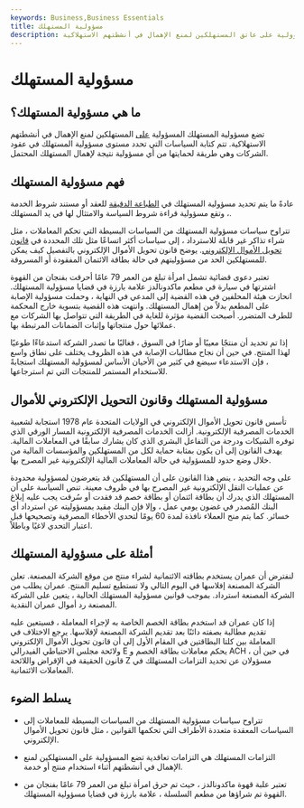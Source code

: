```yaml
---
keywords: Business,Business Essentials
title: مسؤولية المستهلك
description: تضع مسؤولية المستهلك المسؤولية على عاتق المستهلكين لمنع الإهمال في أنشطتهم الاستهلاكية.
---
```


# مسؤولية المستهلك
## ما هي مسؤولية المستهلك؟

تضع مسؤولية المستهلك المسؤولية [على](/accountability) المستهلكين لمنع الإهمال في أنشطتهم الاستهلاكية. تتم كتابة السياسات التي تحدد مستوى مسؤولية المستهلك في عقود الشركات وهي طريقة لحمايتها من أي مسؤولية نتيجة لإهمال المستهلك المحتمل.

## فهم مسؤولية المستهلك

عادةً ما يتم تحديد مسؤولية المستهلك في [الطباعة الدقيقة](/fineprint) للعقد أو مستند شروط الخدمة ، وتقع مسؤولية قراءة شروط السياسة والامتثال لها في يد المستهلك.

تتراوح سياسات مسؤولية المستهلك من السياسات البسيطة التي تحكم المعاملات ، مثل شراء تذاكر غير قابلة للاسترداد ، إلى سياسات أكثر اتساعًا مثل تلك المحددة في [قانون تحويل الأموال الإلكتروني](/electronic-funds-transfer-act). يوضح قانون تحويل الأموال الإلكتروني بالتفصيل كيف يمكن للمستهلكين الحد من مسؤوليتهم في حالة بطاقة الائتمان المفقودة أو المسروقة.

تعتبر دعوى قضائية تشمل امرأة تبلغ من العمر 79 عامًا أحرقت بفنجان من القهوة اشترتها في سيارة في مطعم ماكدونالدز علامة بارزة في قضايا مسؤولية المستهلك. انحازت هيئة المحلفين في هذه القضية إلى المدعي في النهاية ، وحملت مسؤولية الإصابة على المطعم بدلاً من إهمال المستهلك. وانتهت هذه القضية بتسوية خارج المحكمة للطرف المتضرر. أصبحت القضية مؤثرة للغاية في الطريقة التي تتواصل بها الشركات مع عملائها حول منتجاتها وإثبات الضمانات المرتبطة بها.

إذا تم تحديد أن منتجًا معيبًا أو ضارًا في السوق ، فغالبًا ما تصدر الشركة استدعاءًا طوعيًا لهذا المنتج. في حين أن نجاح مطالبات الإصابة في هذه الظروف يختلف على نطاق واسع ، فإن الاستدعاء سيضع في كثير من الأحيان الأساس لمسؤولية المستهلك استجابةً للاستخدام المستمر للمنتجات التي تم استرجاعها.

## مسؤولية المستهلك وقانون التحويل الإلكتروني للأموال

تأسس قانون تحويل الأموال الإلكتروني في الولايات المتحدة عام 1978 استجابة لشعبية الخدمات المصرفية الإلكترونية. أزالت الخدمات المصرفية الإلكترونية المسار الورقي الذي توفره الشيكات ودرجة من التفاعل البشري الذي كان يشارك سابقًا في المعاملات المالية. يهدف القانون إلى أن يكون بمثابة حماية لكل من المستهلكين والمؤسسات المالية من خلال وضع حدود للمسؤولية في حالة المعاملات المالية الإلكترونية غير المصرح بها.

على وجه التحديد ، ينص هذا القانون على أن المستهلكين قد يتعرضون لمسؤولية محدودة عن عمليات النقل الإلكترونية غير المصرح بها في ظروف معينة. تنص السياسة على أن المستهلك الذي يدرك أن بطاقة ائتمان أو بطاقة خصم قد فقدت أو سُرقت يجب عليه إبلاغ البنك المُصدر في غضون يومي عمل ، وإلا فإن البنك مقيد بمسؤوليته عن استرداد أي خسائر. كما يتم منح العملاء نافذة لمدة 60 يومًا لتحدي الأخطاء المصرفية وتصحيحها قبل اعتبار التحدي لاغيًا وباطلاً.

## أمثلة على مسؤولية المستهلك

لنفترض أن عمران يستخدم بطاقته الائتمانية لشراء منتج من موقع الشركة المصنعة. تعلن الشركة المصنعة إفلاسها في اليوم التالي ولا تستطيع تسليم المنتج. عمران يطلب من الشركة المصنعة استرداد. بموجب قوانين مسؤولية المستهلك الحالية ، يتعين على الشركة المصنعة رد أموال عمران النقدية.

إذا كان عمران قد استخدم بطاقة الخصم الخاصة به لإجراء المعاملة ، فسيتعين عليه تقديم مطالبة بصفته دائنًا بعد تقديم الشركة المصنعة لإفلاسها. يرجع الاختلاف في المعاملة بين كلتا البطاقتين في المقام الأول إلى أن قانون تحويل الأموال الإلكتروني ولائحة مجلس الاحتياطي الفيدرالي E يحكم معاملات بطاقة الخصم و ACH ، في حين أن قانون الحقيقة في الإقراض واللائحة Z مسؤولان عن تحديد التزامات المستهلك في المعاملات الائتمانية.

## يسلط الضوء

- تتراوح سياسات مسؤولية المستهلك من السياسات البسيطة للمعاملات إلى السياسات المعقدة متعددة الأطراف التي تحكمها القوانين ، مثل قانون تحويل الأموال الإلكتروني.

- التزامات المستهلك هي التزامات تعاقدية تضع المسؤولية على المستهلكين لمنع الإهمال في أنشطتهم أثناء استخدام منتج أو خدمة.

- تعتبر علبة قهوة ماكدونالدز ، حيث تم حرق امرأة تبلغ من العمر 79 عامًا بفنجان من القهوة تم شراؤها من مطعم السلسلة ، علامة بارزة في قضايا مسؤولية المستهلك.

